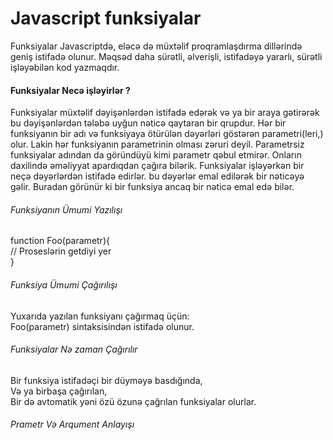 # Javascript funksiyalar 
Funksiyalar Javascriptdə, eləcə də müxtəlif proqramlaşdırma dillərində geniş istifadə olunur. Məqsəd daha sürətli, əlverişli, istifadəyə yararlı, sürətli işləyəbilən kod yazmaqdır. 
#### Funksiyalar Necə işləyirlər ?
Funksiyalar müxtəlif dəyişənlərdən istifadə edərək və ya bir araya gətirərək bu dəyişənlərdən tələbə uyğun nəticə qaytaran bir qrupdur. Hər bir funksiyanın bir adı və funksiyaya ötürülən dəyərləri göstərən parametri(leri,) olur. Lakin hər funksiyanın parametrinin olması zəruri deyil. Parametrsiz funksiyalar adından da göründüyü kimi parametr qəbul etmirər. Onların daxilində əməliyyat apardıqdan çağıra bilərik. Funksiyalar işləyərkən bir neçə dəyərlərdən istifadə edirlər. bu dəyərlər emal edilərək bir nəticəyə gəlir. Buradan görünür ki bir funksiya ancaq bir nəticə emal edə bilər. <br>
######  Funksiyanın Ümumi Yazılışı 
function Foo(parametr){ <br>
    // Proseslərin getdiyi yer <br>
} 
###### Funksiya Ümumi Çağırılışı
Yuxarıda yazılan funksiyanı çağırmaq üçün: <br>
Foo(parametr) sintaksisindən istifadə olunur. <br>
###### Funksiyalar Nə zaman Çağırılır
Bir funksiya istifadəçi bir düyməyə basdığında,<br>
Və ya birbaşa çağırılan,<br>
Bir də avtomatik yəni özü özunə çağrılan funksiyalar olurlar.<br>
###### Prametr Və Arqument Anlayışı




